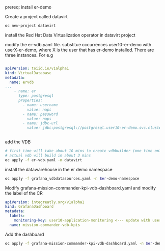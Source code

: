 prereq: install er-demo

Create a project called datavirt

```sh
oc new-project datavirt
```

install the Red Hat Data Virtualization operator in datavirt project

modify the er-vdb.yaml file. substitue occurrences user10-er-demo with userX-er-demo, where X is the user that has er-demo installed. There are three instances. For e.g

```yaml

apiVersion: teiid.io/v1alpha1
kind: VirtualDatabase
metadata:
  name: ervdb
...
    - name: er
      type: postgresql
      properties:
        - name: username
          value: naps
        - name: password
          value: naps
        - name: jdbc-url
          value: jdbc:postgresql://postgresql.user10-er-demo.svc.cluster.local:5432/emergency_response_demo <--update with appropriate namespace
          
````

add the VDB

```sh
# first time will take about 10 mins to create vdbbuilder (one time only)
# actual vdb will build in about 3 mins
oc apply -f er-vdb.yaml -n datavirt
```

install the datawarehouse in the er demo namespace

```sh
oc apply -f grafana_vdbdatasources.yaml -n $er-demo-namespace
```

Modify grafana-mission-commander-kpi-vdb-dashboard.yaml  and modify the label of the CR 

```yaml
apiVersion: integreatly.org/v1alpha1
kind: GrafanaDashboard
metadata:
  labels:
    monitoring-key: user10-application-monitoring <--- update with user
  name: mission-commander-vdb-kpis
```

Add the dashboard

```sh
oc apply -f grafana-mission-commander-kpi-vdb-dashboard.yaml -n $er-demo-namespace
```



